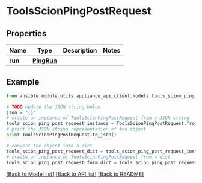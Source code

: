 # ToolsScionPingPostRequest


## Properties

Name | Type | Description | Notes
------------ | ------------- | ------------- | -------------
**run** | [**PingRun**](PingRun.md) |  | 

## Example

```python
from ansible.module_utils.appliance_api_client.models.tools_scion_ping_post_request import ToolsScionPingPostRequest

# TODO update the JSON string below
json = "{}"
# create an instance of ToolsScionPingPostRequest from a JSON string
tools_scion_ping_post_request_instance = ToolsScionPingPostRequest.from_json(json)
# print the JSON string representation of the object
print ToolsScionPingPostRequest.to_json()

# convert the object into a dict
tools_scion_ping_post_request_dict = tools_scion_ping_post_request_instance.to_dict()
# create an instance of ToolsScionPingPostRequest from a dict
tools_scion_ping_post_request_form_dict = tools_scion_ping_post_request.from_dict(tools_scion_ping_post_request_dict)
```
[[Back to Model list]](../README.md#documentation-for-models) [[Back to API list]](../README.md#documentation-for-api-endpoints) [[Back to README]](../README.md)


